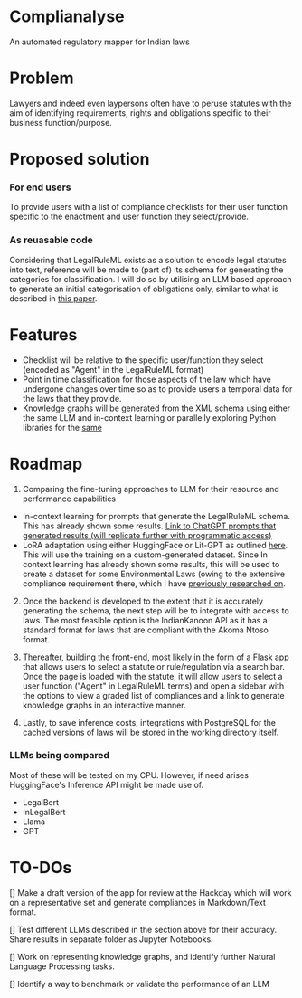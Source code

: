 # Complianalyse
An automated regulatory mapper for Indian laws

# Problem
Lawyers and indeed even laypersons often have to peruse statutes with the aim of identifying requirements, rights and obligations specific to their business function/purpose.

# Proposed solution
### For end users
To provide users with a list of compliance checklists for their user function specific to the enactment and user function they select/provide. 
### As reuasable code
Considering that LegalRuleML exists as a solution to encode legal statutes into text, reference will be made to (part of) its schema for generating the categories for classification. I will do so by utilising an LLM based approach to generate an initial categorisation of obligations only, similar to what is described in [this paper](https://scholar.google.com/scholar?cluster=14104070510978091644&hl=en&as_sdt=0,5). 

# Features

- Checklist will be relative to the specific user/function they select (encoded as "Agent" in the LegalRuleML format)
- Point in time classification for those aspects of the law which have undergone changes over time so as to provide users a temporal data for the laws that they provide.
- Knowledge graphs will be generated from the XML schema using either the same LLM and in-context learning or parallelly exploring Python libraries for the [same](https://github.com/Accenture/AmpliGraph)


# Roadmap

1. Comparing the fine-tuning approaches to LLM for their resource and performance capabilities
  - In-context learning for prompts that generate the LegalRuleML schema. This has already shown some results. [Link to ChatGPT prompts that generated results (will replicate further with programmatic access)](https://chat.openai.com/share/04a01b6f-7829-4765-84f8-9038e9d68666)
  - LoRA adaptation using either HuggingFace or Lit-GPT as outlined [here](https://cameronrwolfe.substack.com/p/easily-train-a-specialized-llm-peft). This will use the training on a custom-generated dataset. Since In context learning has already shown some results, this will be used to create a dataset for some Environmental Laws (owing to the extensive compliance requirement there, which I have [previously researched on](https://sankalpsrv.in/2021/08/15/dissertation/).

2. Once the backend is developed to the extent that it is accurately generating the schema, the next step will be to integrate with access to laws. The most feasible option is the IndianKanoon API as it has a standard format for laws that are compliant with the Akoma Ntoso format.

3. Thereafter, building the front-end, most likely in the form of a Flask app that allows users to select a statute or rule/regulation via a search bar. Once the page is loaded with the statute, it will allow users to select a user function ("Agent" in LegalRuleML terms) and open a sidebar with the options to view a graded list of compliances and a link to generate knowledge graphs in an interactive manner.

4. Lastly, to save inference costs, integrations with PostgreSQL for the cached versions of laws will be stored in the working directory itself.

### LLMs being compared

Most of these will be tested on my CPU. However, if need arises HuggingFace's Inference API might be made use of.

- LegalBert
- InLegalBert
- Llama
- GPT

# TO-DOs

[] Make a draft version of the app for review at the Hackday which will work on a representative set and generate compliances in Markdown/Text format.

[] Test different LLMs described in the section above for their accuracy. Share results in separate folder as Jupyter Notebooks.

[] Work on representing knowledge graphs, and identify further Natural Language Processing tasks. 

[] Identify a way to benchmark or validate the performance of an LLM
